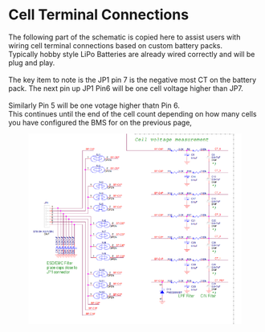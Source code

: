 # Cell Terminal Connections

The following part of the schematic is copied here to assist users with wiring cell terminal connections based on custom battery packs.\
Typically hobby style LiPo Batteries are already wired correctly and will be plug and play.\
\
The key item to note is the JP1 pin 7 is the negative most CT on the battery pack. The next pin up JP1 Pin6 will be one cell voltage higher than JP7. \
\
Similarly Pin 5 will be one votage higher thatn Pin 6.\
This continues until the end of the cell count depending on how many cells you have configured the BMS for on the previous page,&#x20;





<figure><img src="../../../.gitbook/assets/image.png" alt=""><figcaption></figcaption></figure>
